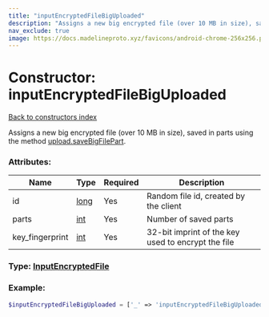 ```yaml
---
title: "inputEncryptedFileBigUploaded"
description: "Assigns a new big encrypted file (over 10 MB in size), saved in parts using the method upload.saveBigFilePart."
nav_exclude: true
image: https://docs.madelineproto.xyz/favicons/android-chrome-256x256.png
---
```

# Constructor: inputEncryptedFileBigUploaded  
[Back to constructors index](/API_docs/constructors/index.html)



Assigns a new big encrypted file (over 10 MB in size), saved in parts using the method [upload.saveBigFilePart](../methods/upload.saveBigFilePart.html).

### Attributes:

| Name     |    Type       | Required | Description |
|----------|---------------|----------|-------------|
|id|[long](/API_docs/types/long.html) | Yes|Random file id, created by the client|
|parts|[int](/API_docs/types/int.html) | Yes|Number of saved parts|
|key\_fingerprint|[int](/API_docs/types/int.html) | Yes|32-bit imprint of the key used to encrypt the file|



### Type: [InputEncryptedFile](/API_docs/types/InputEncryptedFile.html)


### Example:

```php
$inputEncryptedFileBigUploaded = ['_' => 'inputEncryptedFileBigUploaded', 'id' => long, 'parts' => int, 'key_fingerprint' => int];
```  
